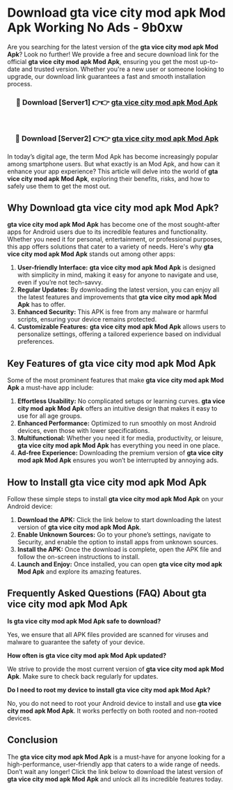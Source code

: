 # Download gta vice city mod apk Mod Apk Working No Ads - 9b0xw

Are you searching for the latest version of the **gta vice city mod apk Mod Apk**? Look no further! We provide a free and secure download link for the official **gta vice city mod apk Mod Apk**, ensuring you get the most up-to-date and trusted version. Whether you're a new user or someone looking to upgrade, our download link guarantees a fast and smooth installation process.

<div align="center">
<h3>🔴 Download [Server1] 👉👉 <a href="https://apk-comot.site?title=gta_vice_city_mod_apk">gta vice city mod apk Mod Apk</a></h3><br>
<h3>🔴 Download [Server2] 👉👉 <a href="https://apk-comot.site?title=gta_vice_city_mod_apk">gta vice city mod apk Mod Apk</a></h3>
</div>

In today’s digital age, the term Mod Apk has become increasingly popular among smartphone users. But what exactly is an Mod Apk, and how can it enhance your app experience? This article will delve into the world of **gta vice city mod apk Mod Apk**, exploring their benefits, risks, and how to safely use them to get the most out.

## Why Download gta vice city mod apk Mod Apk?

**gta vice city mod apk Mod Apk** has become one of the most sought-after apps for Android users due to its incredible features and functionality. Whether you need it for personal, entertainment, or professional purposes, this app offers solutions that cater to a variety of needs. Here's why **gta vice city mod apk Mod Apk** stands out among other apps:

1. **User-friendly Interface:** **gta vice city mod apk Mod Apk** is designed with simplicity in mind, making it easy for anyone to navigate and use, even if you’re not tech-savvy.
2. **Regular Updates:** By downloading the latest version, you can enjoy all the latest features and improvements that **gta vice city mod apk Mod Apk** has to offer.
3. **Enhanced Security:** This APK is free from any malware or harmful scripts, ensuring your device remains protected.
4. **Customizable Features:** **gta vice city mod apk Mod Apk** allows users to personalize settings, offering a tailored experience based on individual preferences.

## Key Features of gta vice city mod apk Mod Apk

Some of the most prominent features that make **gta vice city mod apk Mod Apk** a must-have app include:

1. **Effortless Usability:** No complicated setups or learning curves. **gta vice city mod apk Mod Apk** offers an intuitive design that makes it easy to use for all age groups.
2. **Enhanced Performance:** Optimized to run smoothly on most Android devices, even those with lower specifications.
3. **Multifunctional:** Whether you need it for media, productivity, or leisure, **gta vice city mod apk Mod Apk** has everything you need in one place.
4. **Ad-free Experience:** Downloading the premium version of **gta vice city mod apk Mod Apk** ensures you won’t be interrupted by annoying ads.

## How to Install gta vice city mod apk Mod Apk

Follow these simple steps to install **gta vice city mod apk Mod Apk** on your Android device:

1. **Download the APK:** Click the link below to start downloading the latest version of **gta vice city mod apk Mod Apk**.
2. **Enable Unknown Sources:** Go to your phone’s settings, navigate to Security, and enable the option to install apps from unknown sources.
3. **Install the APK:** Once the download is complete, open the APK file and follow the on-screen instructions to install.
4. **Launch and Enjoy:** Once installed, you can open **gta vice city mod apk Mod Apk** and explore its amazing features.

## Frequently Asked Questions (FAQ) About gta vice city mod apk Mod Apk

**Is gta vice city mod apk Mod Apk safe to download?**

Yes, we ensure that all APK files provided are scanned for viruses and malware to guarantee the safety of your device.

**How often is gta vice city mod apk Mod Apk updated?**

We strive to provide the most current version of **gta vice city mod apk Mod Apk**. Make sure to check back regularly for updates.

**Do I need to root my device to install gta vice city mod apk Mod Apk?**

No, you do not need to root your Android device to install and use **gta vice city mod apk Mod Apk**. It works perfectly on both rooted and non-rooted devices.

## Conclusion

The **gta vice city mod apk Mod Apk** is a must-have for anyone looking for a high-performance, user-friendly app that caters to a wide range of needs. Don’t wait any longer! Click the link below to download the latest version of **gta vice city mod apk Mod Apk** and unlock all its incredible features today.
